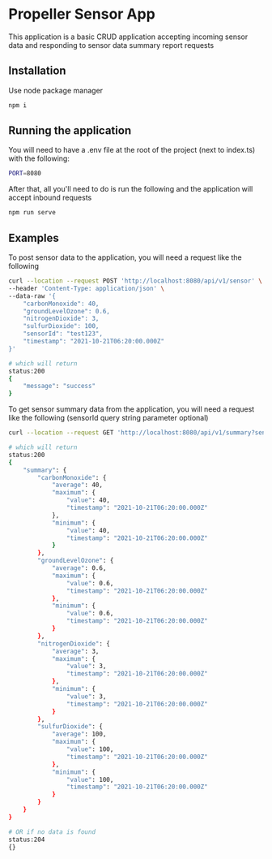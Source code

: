 # Propeller Sensor App

This application is a basic CRUD application accepting incoming sensor data and responding to sensor data summary report requests

## Installation

Use node package manager

```bash
npm i
```
## Running the application
You will need to have a .env file at the root of the project (next to index.ts) with the following:
```bash
PORT=8080
```
After that, all you'll need to do is run the following and the application will accept inbound requests
```bash
npm run serve
```

## Examples
To post sensor data to the application, you will need a request like the following
```bash
curl --location --request POST 'http://localhost:8080/api/v1/sensor' \
--header 'Content-Type: application/json' \
--data-raw '{
    "carbonMonoxide": 40,
    "groundLevelOzone": 0.6,
    "nitrogenDioxide": 3,
    "sulfurDioxide": 100,
    "sensorId": "test123",
    "timestamp": "2021-10-21T06:20:00.000Z"
}'

# which will return
status:200
{
    "message": "success"
}


```
To get sensor summary data from the application, you will need a request like the following (sensorId query string parameter optional)
```bash
curl --location --request GET 'http://localhost:8080/api/v1/summary?sensorId=id567'

# which will return
status:200
{
    "summary": {
        "carbonMonoxide": {
            "average": 40,
            "maximum": {
                "value": 40,
                "timestamp": "2021-10-21T06:20:00.000Z"
            },
            "minimum": {
                "value": 40,
                "timestamp": "2021-10-21T06:20:00.000Z"
            }
        },
        "groundLevelOzone": {
            "average": 0.6,
            "maximum": {
                "value": 0.6,
                "timestamp": "2021-10-21T06:20:00.000Z"
            },
            "minimum": {
                "value": 0.6,
                "timestamp": "2021-10-21T06:20:00.000Z"
            }
        },
        "nitrogenDioxide": {
            "average": 3,
            "maximum": {
                "value": 3,
                "timestamp": "2021-10-21T06:20:00.000Z"
            },
            "minimum": {
                "value": 3,
                "timestamp": "2021-10-21T06:20:00.000Z"
            }
        },
        "sulfurDioxide": {
            "average": 100,
            "maximum": {
                "value": 100,
                "timestamp": "2021-10-21T06:20:00.000Z"
            },
            "minimum": {
                "value": 100,
                "timestamp": "2021-10-21T06:20:00.000Z"
            }
        }
    }
}

# OR if no data is found
status:204
{}
```